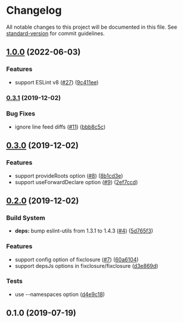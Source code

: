 # Changelog

All notable changes to this project will be documented in this file. See [standard-version](https://github.com/conventional-changelog/standard-version) for commit guidelines.

## [1.0.0](https://github.com/koba04/eslint-plugin-fixclosure/compare/v0.3.1...v1.0.0) (2022-06-03)


### Features

* support ESLint v8 ([#27](https://github.com/koba04/eslint-plugin-fixclosure/issues/27)) ([9c411ee](https://github.com/koba04/eslint-plugin-fixclosure/commit/9c411ee8f6268fc3b2691bb69c76a9ad8aa93224))

### [0.3.1](https://github.com/koba04/eslint-plugin-fixclosure/compare/v0.3.0...v0.3.1) (2019-12-02)


### Bug Fixes

* ignore line feed diffs ([#11](https://github.com/koba04/eslint-plugin-fixclosure/issues/11)) ([bbb8c5c](https://github.com/koba04/eslint-plugin-fixclosure/commit/bbb8c5c))



## [0.3.0](https://github.com/koba04/eslint-plugin-fixclosure/compare/v0.2.0...v0.3.0) (2019-12-02)


### Features

* support provideRoots option ([#8](https://github.com/koba04/eslint-plugin-fixclosure/issues/8)) ([8b1cd3e](https://github.com/koba04/eslint-plugin-fixclosure/commit/8b1cd3e))
* support useForwardDeclare option ([#9](https://github.com/koba04/eslint-plugin-fixclosure/issues/9)) ([2ef7ccd](https://github.com/koba04/eslint-plugin-fixclosure/commit/2ef7ccd))



## [0.2.0](https://github.com/koba04/eslint-plugin-fixclosure/compare/v0.1.0...v0.2.0) (2019-12-02)


### Build System

* **deps:** bump eslint-utils from 1.3.1 to 1.4.3 ([#4](https://github.com/koba04/eslint-plugin-fixclosure/issues/4)) ([5d765f3](https://github.com/koba04/eslint-plugin-fixclosure/commit/5d765f3))


### Features

* support config option of fixclosure ([#7](https://github.com/koba04/eslint-plugin-fixclosure/issues/7)) ([60a6104](https://github.com/koba04/eslint-plugin-fixclosure/commit/60a6104))
* support depsJs options in fixclosure/fixclosure ([d3e869d](https://github.com/koba04/eslint-plugin-fixclosure/commit/d3e869d))


### Tests

* use --namespaces option ([d4e9c18](https://github.com/koba04/eslint-plugin-fixclosure/commit/d4e9c18))



## 0.1.0 (2019-07-19)
